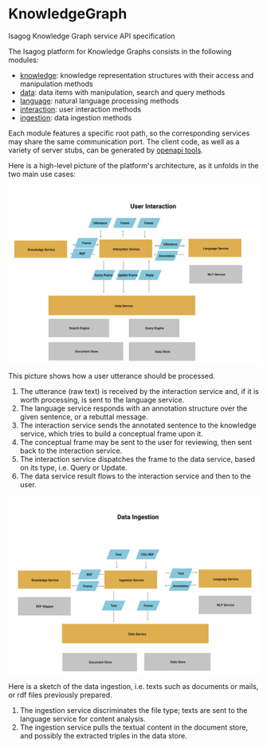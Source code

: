 # KnowledgeGraph
Isagog Knowledge Graph service API specification

The Isagog platform for Knowledge Graphs consists in the following modules:

- [knowledge](spec/kg-knowledge.yaml): knowledge representation structures with their access and manipulation methods
- [data](spec/kg-data.yaml): data items with manipulation, search and query methods
- [language](spec/kg-language.yaml): natural language processing methods
- [interaction](spec/kg-interact.yaml): user interaction methods
- [ingestion](spec/kg-ingest.yaml): data ingestion methods

Each module features a specific root path, so the corresponding services may share the same communication port.
The client code, as well as a variety of server stubs, can be generated by [openapi tools](https://github.com/OpenAPITools/openapi-generator).

Here is a high-level picture of the platform's architecture, as it unfolds in the two main use cases:

![User interaction](doc/kg-user-interact.PNG)

This picture shows how a user utterance should be processed.
1. The utterance (raw text) is received by the interaction service and, if it is worth processing, is sent to the language service.
2. The language service responds with an annotation structure over the given sentence, or a rebuttal message.
3. The interaction service sends the annotated sentence to the knowledge service, which tries to build a conceptual frame upon it.
4. The conceptual frame may be sent to the user for reviewing, then sent back to the interaction service.
5. The interaction service dispatches the frame to the data service, based on its type, i.e. Query or Update.
6. The data service result flows to the interaction service and then to the user.



![Data ingestion](doc/kg-data-ingest.PNG)

Here is a sketch of the data ingestion, i.e. texts such as documents or mails, or rdf files previously prepared.
1. The ingestion service discriminates the file type; texts are sent to the language service for content analysis.
2. The ingestion service pulls the textual content in the document store, and possibly the extracted triples in the data store.



 





